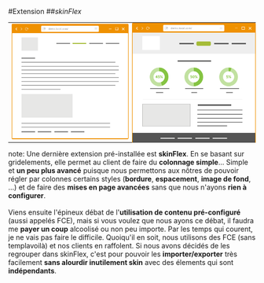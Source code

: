 <!-- .slide: data-breadcrumb="typo3,skinFlex" -->
#Extension
##*skinFlex*
<table class="reveal">
    <tr valign="middle">
        <td width="50%" style="vertical-align: middle"><img src="img/screen3.png" class="fragment shrink"  data-fragment-index="1" width="405" alt=""/></td>
        <td width="50%" style="position: relative; vertical-align: middle"><img src="img/screen4.png" class="fragment grow"  data-fragment-index="1" width="311" alt=""/>
        <img src="img/screen5.png" class="fragment fade-in"  data-fragment-index="3" style="position: absolute; top: 0; bottom: 0; left: 0; right: 0;" width="405" alt=""/>
        </td>
    </tr>
</table>

note:
Une dernière extension pré-installée est **skinFlex**. En se basant sur gridelements, elle permet au client de faire du **colonnage simple**... Simple et **un peu plus avancé** puisque nous permettons aux nôtres de pouvoir régler par colonnes certains styles (**bordure**, **espacement**, **image de fond**, ...) et de faire des **mises en page avancées** sans que nous n'ayons **rien à configurer**.<br />
<br />
Viens ensuite l'épineux débat de l'**utilisation de contenu pré-configuré** (aussi appelés FCE), mais si vous voulez que nous ayons ce débat, il faudra me **payer un coup** alcoolisé ou non peu importe. Par les temps qui courent, je ne vais pas faire le difficile. Quoiqu'il en soit, nous utilisons des FCE (sans templavoilà) et nos clients en raffolent. Si nous avons décidés de les regrouper dans skinFlex, c'est pour pouvoir les **importer/exporter** très facilement **sans alourdir inutilement skin** avec des élements qui sont **indépendants**.